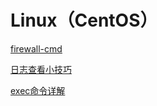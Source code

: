# Linux（CentOS）

[firewall-cmd](./subfile/_1firewall-cmd.md)

[日志查看小技巧](./subfile/_2日志查看小技巧.md)

[exec命令详解](./subfile/_3exec命令详解.md)